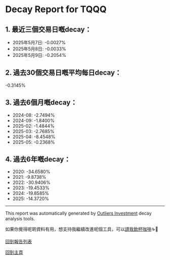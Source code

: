# Decay Report for TQQQ

## 1. 最近三個交易日嘅decay：

- 2025年5月7日: -0.0027%
- 2025年5月8日: -0.0033%
- 2025年5月9日: -0.2054%

## 2. 過去30個交易日嘅平均每日decay：
-0.3145%

## 3. 過去6個月嘅decay：

- 2024-08: -2.7494%
- 2024-09: -1.8400%
- 2025-02: -1.4844%
- 2025-03: -2.7685%
- 2025-04: -8.4548%
- 2025-05: -0.2368%

## 4. 過去6年嘅decay：

- 2020: -34.6580%
- 2021: -9.8738%
- 2022: -30.9406%
- 2023: -19.4533%
- 2024: -19.8585%
- 2025: -14.3720%


***

This report was automatically generated by [Outliers Investment](https://outliersecon.github.io/Outliers-Investment/) decay analysis tools.

如果你覺得呢啲資料有用，想支持我繼續改進呢個工具，可以[請我飲杯咖啡](https://buymeacoffee.com/outliersecon)☕🙏

[回到報告列表](https://outliersecon.github.io/Outliers-Investment/reports/reports_public)

[回到主頁](https://outliersecon.github.io/Outliers-Investment/)